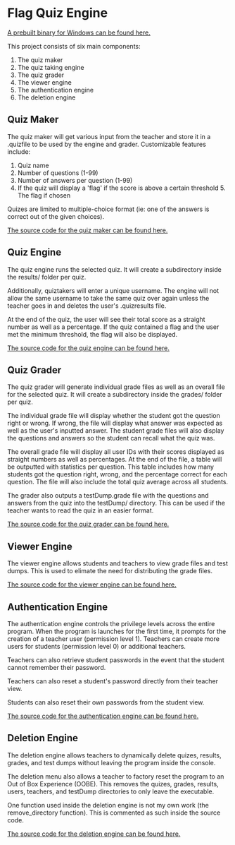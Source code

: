 # Flag Quiz Engine

[A prebuilt binary for Windows can be found here.](https://github.com/cyclawps52/Flag-Quiz-Engine/blob/master/FQE.exe)

This project consists of six main components: 

 1. The quiz maker
 2. The quiz taking engine
 3. The quiz grader
 4. The viewer engine
 5. The authentication engine
 6. The deletion engine

## Quiz Maker

The quiz maker will get various input from the teacher and store it in a .quizfile to be used by the engine and grader.
Customizable features include:

 1. Quiz name
 2. Number of questions (1-99)
 3. Number of answers per question (1-99)
 4. If the quiz will display a 'flag' if the score is above a certain threshold
	 5. The flag if chosen

Quizes are limited to multiple-choice format (ie: one of the answers is correct out of the given choices).

[The source code for the quiz maker can be found here.](https://github.com/cyclawps52/Flag-Quiz-Engine/blob/master/Source/maker/maker.c)

## Quiz Engine
The quiz engine runs the selected quiz. It will create a subdirectory inside the results/ folder per quiz. 

Additionally, quiztakers will enter a unique username. The engine will not allow the same username to take the same quiz over again unless the teacher goes in and deletes the user's .quizresults file.

At the end of the quiz, the user will see their total score as a straight number as well as a percentage. If the quiz contained a flag and the user met the minimum threshold, the flag will also be displayed.

[The source code for the quiz engine can be found here.](https://github.com/cyclawps52/Flag-Quiz-Engine/blob/master/Source/takeQuiz/takeQuiz.c)


## Quiz Grader
The quiz grader will generate individual grade files as well as an overall file for the selected quiz. It will create a subdirectory inside the grades/ folder per quiz. 

The individual grade file will display whether the student got the question right or wrong. If wrong, the file will display what answer was expected as well as the user's inputted answer. The student grade files will also display the questions and answers so the student can recall what the quiz was.

The overall grade file will display all user IDs with their scores displayed as straight numbers as well as percentages. At the end of the file, a table will be outputted with statistics per question. This table includes how many students got the question right, wrong, and the percentage correct for each question. The file will also include the total quiz average across all students.

The grader also outputs a testDump.grade file with the questions and answers from the quiz into the testDump/ directory. This can be used if the teacher wants to read the quiz in an easier format.

[The source code for the quiz grader can be found here.](https://github.com/cyclawps52/Flag-Quiz-Engine/blob/master/Source/grader/grader.c)

## Viewer Engine
The viewer engine allows students and teachers to view grade files and test dumps. This is used to elimate the need for distributing the grade files.

[The source code for the viewer engine can be found here.](https://github.com/cyclawps52/Flag-Quiz-Engine/blob/master/Source/viewer/viewer.c)

## Authentication Engine
The authentication engine controls the privilege levels across the entire program. When the program is launches for the first time, it prompts for the creation of a teacher user (permission level 1). Teachers can create more users for students (permission level 0) or additional teachers.

Teachers can also retrieve student passwords in the event that the student cannot remember their password.

Teachers can also reset a student's password directly from their teacher view.

Students can also reset their own passwords from the student view.

[The source code for the authentication engine can be found here.](https://github.com/cyclawps52/Flag-Quiz-Engine/blob/master/Source/auth/auth.c)

## Deletion Engine
The deletion engine allows teachers to dynamically delete quizes, results, grades, and test dumps without leaving the program inside the console.

The deletion menu also allows a teacher to factory reset the program to an Out of Box Experience (OOBE). This removes the quizes, grades, results, users, teachers, and testDump directories to only leave the executable.

One function used inside the deletion engine is not my own work (the remove_directory function). This is commented as such inside the source code.

[The source code for the deletion engine can be found here.](https://github.com/cyclawps52/Flag-Quiz-Engine/blob/master/Source/delete/delete.c)